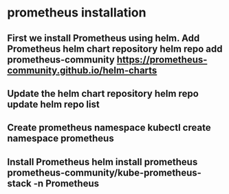 # prometheus installation
First we install Prometheus using helm.
Add Prometheus helm chart repository
helm repo add prometheus-community https://prometheus-community.github.io/helm-charts
------------------------------------
Update the helm chart repository
helm repo update
helm repo list
-----------------------------------------
Create prometheus namespace
kubectl create namespace prometheus
-----------------------------------------
Install Prometheus
helm install prometheus prometheus-community/kube-prometheus-stack -n Prometheus
----------------------------------------------
